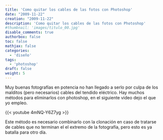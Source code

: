 ```yaml
---
title: 'Como quitar los cables de las fotos con Photoshop'
date: "2009-11-22"
creation: "2009-11-22"
description: 'Como quitar los cables de las fotos con Photoshop'
#thumbnail: 'images/titulo_00.jpg'
disable_comments: true
authorbox: false
toc: false
mathjax: false
categories:
  - 'diseño'
tags:
  - 'photoshop'
draft: false
weight: 5
---
```

Muy buenas fotografías en potencia no han llegado a serlo por culpa de los malditos (pero necesarios) cables del tendido eléctrico. Hay muchos métodos para eliminarlos con photoshop, en el siguiente video dejo el que yo empleo.

{{< youtube 4mNQ-Y6Z7yg >}}

Este método es necesario combinarlo con la clonación en caso de tratarse de cables que no terminan el el extremo de la fotografía, pero esto es ya batalla para otro día.
